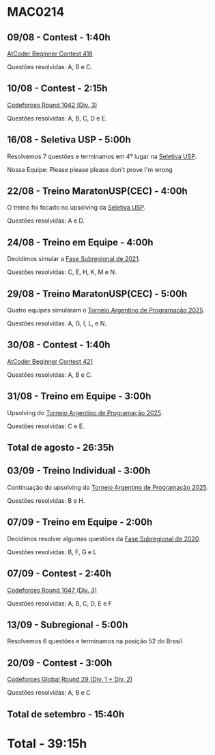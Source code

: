 # MAC0214

## 09/08 - Contest - 1:40h

[AtCoder Beginner Contest 418](https://atcoder.jp/contests/abc418)

Questões resolvidas: A, B e C.

## 10/08 - Contest - 2:15h

[Codeforces Round 1042 (Div. 3)](https://codeforces.com/contest/2131)

Questões resolvidas: A, B, C, D e E.

## 16/08 - Seletiva USP - 5:00h

Resolvemos 7 questões e terminamos em 4º lugar na [Seletiva USP](https://codeforces.com/gym/106039).

Nossa Equipe: Please please please don't prove I'm wrong

## 22/08 - Treino MaratonUSP(CEC) - 4:00h

O treino foi focado no upsolving da [Seletiva USP](https://codeforces.com/gym/106039).

Questões resolvidas: A e D.

## 24/08 - Treino em Equipe - 4:00h

Decidimos simular a [Fase Subregional de 2021](https://codeforces.com/gym/103388).

Questões resolvidas: C, E, H, K, M e N.

## 29/08 - Treino MaratonUSP(CEC) - 5:00h

Quatro equipes simularam o [Torneio Argentino de Programação 2025](https://codeforces.com/gym/106054).

Questões resolvidas: A, G, I, L, e N.

## 30/08 - Contest - 1:40h

[AtCoder Beginner Contest 421](https://atcoder.jp/contests/abc421)

Questões resolvidas: A, B e C.

## 31/08 - Treino em Equipe - 3:00h

Upsolving do [Torneio Argentino de Programação 2025](https://codeforces.com/gym/106054).

Questões resolvidas: C e E.

## Total de agosto - 26:35h

## 03/09 - Treino Individual - 3:00h

Continuação do upsolving do [Torneio Argentino de Programação 2025](https://codeforces.com/gym/106054).

Questões resolvidas: B e H.

## 07/09 - Treino em Equipe - 2:00h

Decidimos resolver algumas questões da [Fase Subregional de 2020](https://codeforces.com/gym/102861).

Questões resolvidas: B, F, G e L

## 07/09 - Contest - 2:40h

[Codeforces Round 1047 (Div. 3)](https://codeforces.com/contest/2137)

Questões resolvidas: A, B, C, D, E e F

## 13/09 - Subregional - 5:00h

Resolvemos 6 questões e terminamos na posição 52 do Brasil 

## 20/09 - Contest - 3:00h

[Codeforces Global Round 29 (Div. 1 + Div. 2)](https://codeforces.com/contest/2147)

Questões resolvidas: A, B e C

## Total de setembro - 15:40h

# Total - 39:15h
